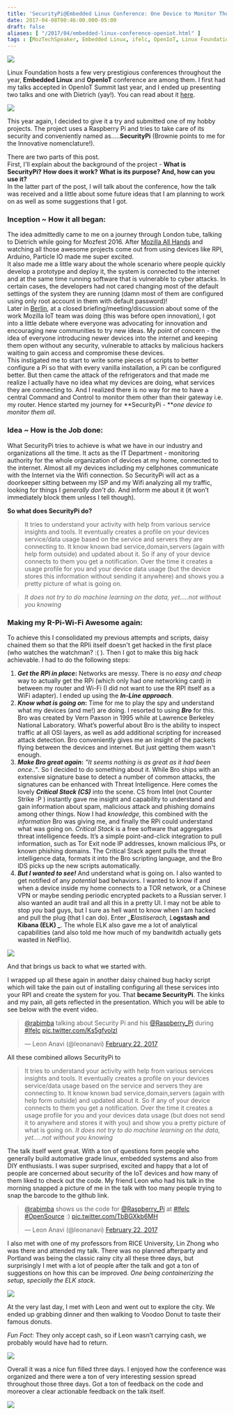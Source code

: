 ```yaml
---
title: 'SecurityPi@Embedded Linux Conference: One Device to Monitor Them All'
date: 2017-04-08T00:46:00.000-05:00
draft: false
aliases: [ "/2017/04/embedded-linux-conference-openiot.html" ]
tags : [MozTechSpeaker, Embedded Linux, ifelc, OpenIoT, Linux Foundation]
---
```


![](https://lh3.googleusercontent.com/-a1P7vHRXdrE/WOh5KHKm9cI/AAAAAAABTcg/HcwPpAjTAlU/s9999/Screen-Shot-2017-04-08-at-12.05.33-AM.png)

  

Linux Foundation hosts a few very prestigious conferences throughout the year, **Embedded Linux** and **OpenIoT** conference are among them. I first had my talks accepted in OpenIoT Summit last year, and I ended up presenting two talks and one with Dietrich (yay!). You can read about it [here](http://blog.rabimba.com/2016/05/openiot-summit-two-days-with-iot-old.html).

  

  

![](https://lh3.googleusercontent.com/-Gui1GKZ8Itk/WOh5JjHNACI/AAAAAAABTcU/LlTQXF5Paiw/s9999/Screen-Shot-2017-04-08-at-12.08.04-AM.png)

  

This year again, I decided to give it a try and submitted one of my hobby projects. The project uses a Raspberry Pi and tries to take care of its security and conveniently named as…..**SecurityPi** (Brownie points to me for the Innovative nomenclature!).

There are two parts of this post.  
First, I'll explain about the background of the project - **What is SecurityPi?** **How does it work?** **What is its purpose? And, how can you use it?**  
In the latter part of the post, I will talk about the conference, how the talk was received and a little about some future ideas that I am planning to work on as well as some suggestions that I got. 

### Inception ~ How it all began:

The idea admittedly came to me on a journey through London tube, talking to Dietrich while going for Mozfest 2016. After [Mozilla All Hands](http://blog.rabimba.com/2016/07/all-hands-2016-mozlondon-recount.html) and watching all those awesome projects come out from using devices like RPI, Arduino, Particle IO made me super excited.  
It also made me a little wary about the whole scenario where people quickly develop a prototype and deploy it, the system is connected to the internet and at the same time running software that is vulnerable to cyber attacks. In certain cases, the developers had not cared changing most of the default settings of the system they are running (damn most of them are configured using only root account in them with default password)!  
Later in [Berlin](http://blog.rabimba.com/2016/11/techspeakers-ahoy-berlin-meetup.html), at a closed briefing/meeting/discussion about some of the work Mozilla IoT team was doing (this was before open innovation), I got into a little debate where everyone was advocating for innovation and encouraging new communities to try new ideas. My point of concern - the idea of everyone introducing newer devices into the internet and keeping them open without any security, vulnerable to attacks by malicious hackers waiting to gain access and compromise these devices.  
This instigated me to start to write some pieces of scripts to better configure a Pi so that with every vanilla installation, a Pi can be configured better. But then came the attack of the refrigerators and that made me realize I actually have no idea what my devices are doing, what services they are connecting to. And I realized there is no way for me to have a central Command and Control to monitor them other than their gateway i.e. my router. Hence started my journey for **SecurityPi - **_one device to monitor them all_.

### Idea ~ How is the Job done:

What SecurityPi tries to achieve is what we have in our industry and organizations all the time. It acts as the IT Department - monitoring authority for the whole organization of devices at my home, connected to the internet. Almost all my devices including my cellphones communicate with the Internet via the Wifi connection. So SecurityPi will act as a doorkeeper sitting between my ISP and my Wifi analyzing all my traffic, looking for things I _generally don’t do_. And inform me about it (it won’t immediately block them unless I tell though).

**So what does SecurityPi do?**

> It tries to understand your activity with help from various service insights and tools. It eventually creates a profile on your devices service/data usage based on the service and servers they are connecting to. It know known bad service,domain,servers (again with help form outside) and updated about it. So if any of your device connects to them you get a notification. Over the time it creates a usage profile for you and your device data usage (but the device stores this information without sending it anywhere) and shows you a pretty picture of what is going on. 

> _It does not try to do machine learning on the data, yet…..not without you knowing_

### Making my R-Pi-Wi-Fi Awesome again:

To achieve this I consolidated my previous attempts and scripts, daisy chained them so that the RPIi itself doesn't get hacked in the first place (who watches the watchman? :( ). Then I got to make this big hack achievable. I had to do the following steps:

1.  **_Get the RPi in place_:** Networks are messy. There is no _easy and_ _cheap_ way to actually get the RPi (which only had one networking card) in between my router and Wi-Fi (I did not want to use the RPI itself as a WiFi adapter). I ended up using the _**In-Line approach**_.
2.  **_Know what is going on_:** Time for me to play the spy and understand what my devices (and me!) are doing. I resorted to using **_Bro_** for this. Bro was created by Vern Paxson in 1995 while at Lawrence Berkeley National Laboratory. What’s powerful about Bro is the ability to inspect traffic at all OSI layers, as well as add additional scripting for increased attack detection. Bro conveniently gives me an insight of the packets flying between the devices and internet. But just getting them wasn't enough.
3.  **_Make Bro great again_:** _"It seems nothing is as great as it had been once.."_. So I decided to do something about it. While Bro ships with an extensive signature base to detect a number of common attacks, the signatures can be enhanced with Threat Intelligence. Here comes the lovely _**Critical Stack (CS)**_ into the scene. CS from Intel (not Counter Strike :P ) instantly gave me insight and capability to understand and gain information about spam, malicious attack and phishing domains among other things. Now I had _knowledge,_ this combined with the _information_ Bro was giving me, and finally the RPi could understand what was going on. _Critical Stack_ is a free software that aggregates threat intelligence feeds. It’s a simple point-and-click integration to pull information, such as Tor Exit node IP addresses, known malicious IPs, or known phishing domains. The Critical Stack agent pulls the threat intelligence data, formats it into the Bro scripting language, and the Bro IDS picks up the new scripts automatically.
4.  **_But I wanted to see!_** And understand what is going on. I also wanted to get notified of any _potential_ bad behaviors. I wanted to know if and when a device inside my home connects to a TOR network, or a Chinese VPN or maybe sending periodic encrypted packets to a Russian server. I also wanted an audit trail and all this in a pretty UI. I may not be able to stop _you_ bad guys, but I sure as hell want to know when I am hacked and pull the plug (that I can do). Enter **_E**_lastiserach, L_**ogstash and Kibana (ELK) _**. The whole ELK also gave me a lot of analytical capabilities (and also told me how much of my bandwitdh actually gets wasted in NetFlix).

[![](https://4.bp.blogspot.com/-WA40YdFsaoc/WOh65fERa6I/AAAAAAABTcw/HV2ZplLYqWc3NliCm-RuwEq5EgMhS9YEgCLcB/s320/Screen%2BShot%2B2017-04-08%2Bat%2B12.52.47%2BAM.png)](https://4.bp.blogspot.com/-WA40YdFsaoc/WOh65fERa6I/AAAAAAABTcw/HV2ZplLYqWc3NliCm-RuwEq5EgMhS9YEgCLcB/s1600/Screen%2BShot%2B2017-04-08%2Bat%2B12.52.47%2BAM.png)

  

  

  

And that brings us back to what we started with.

I wrapped up all these again in another daisy chained bug hacky script which will take the pain out of installing configuring all these services into your RPI and create the system for you. That **became SecurityPi**. The kinks and my pain, all gets reflected in the presentation. Which you will be able to see below with the event video.

  

> [@rabimba](https://twitter.com/rabimba) talking about Security Pi and his [@Raspberry\_Pi](https://twitter.com/Raspberry_Pi) during [#lfelc](https://twitter.com/hashtag/lfelc?src=hash) [pic.twitter.com/Ks5gfvolzl](https://t.co/Ks5gfvolzl)
> 
> — Leon Anavi (@leonanavi) [February 22, 2017](https://twitter.com/leonanavi/status/834494462516531201)

All these combined allows SecurityPi to

> It tries to understand your activity with help from various services insights and tools. It eventually creates a profile on your devices service/data usage based on the service and servers they are connecting to. It know known bad service,domain,servers (again with help form outside) and updated about it. So if any of your device connects to them you get a notification. Over the time it creates a usage profile for you and your devices data usage (but does not send it to anywhere and stores it with you) and show you a pretty picture of what is going on. _It does not try to do machine learning on the data, yet…..not without you knowing_

The talk itself went great. With a ton of questions form people who generally build automative grade linux, embedded systems and also from DIY enthusiasts. I was super surprised, excited and happy that a lot of people are concerned about security of the IoT devices and how many of them liked to check out the code. My friend Leon who had his talk in the morning snapped a picture of me in the talk with too many people trying to snap the barcode to the github link.

> [@rabimba](https://twitter.com/rabimba) shows us the code for [@Raspberry\_Pi](https://twitter.com/Raspberry_Pi) at [#lfelc](https://twitter.com/hashtag/lfelc?src=hash) [#OpenSource](https://twitter.com/hashtag/OpenSource?src=hash) :) [pic.twitter.com/TbBGXkb6MH](https://t.co/TbBGXkb6MH)
> 
> — Leon Anavi (@leonanavi) [February 22, 2017](https://twitter.com/leonanavi/status/834494844475019264)

  

I also met with one of my professors from RICE University, Lin Zhong who was there and attended my talk. There was no planned afterparty and Portland was being the classic rainy city all these three days, but surprisingly I met with a lot of people after the talk and got a ton of suggestions on how this can be improved. _One being containerizing the setup, specially the ELK stack_.

![](https://lh3.googleusercontent.com/--Z2_l-SrEAU/WOh5KSk7vEI/AAAAAAABTck/8x9hUSMQ0ck/s9999/IMG_20170222_122842.jpg)

At the very last day, I met with Leon and went out to explore the city. We ended up grabbing dinner and then walking to Voodoo Donut to taste their famous donuts. 

_Fun Fact_: They only accept cash, so if Leon wasn’t carrying cash, we probably would have had to return.

  

![](https://lh3.googleusercontent.com/-aG_h3gjL-7Q/WOh5JxTTFGI/AAAAAAABTcc/-EFnscg-fiQ/s9999/IMG_20170223_232200.jpg)

Overall it was a nice fun filled three days. I enjoyed how the conference was organized and there were a ton of very interesting session spread throughout those three days. Got a ton of feedback on the code and moreover a clear actionable feedback on the talk itself.

![](https://lh3.googleusercontent.com/-Y9odMuiagic/WOh5J5BrYuI/AAAAAAABTcY/fFxtkMCLTt0/s9999/IMG_20170223_164548.jpg)